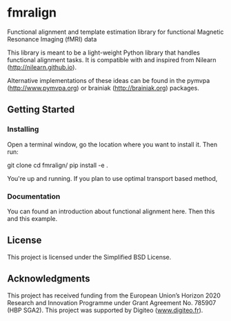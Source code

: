 # fmralign
Functional alignment and template estimation library for functional Magnetic Resonance Imaging (fMRI) data

This library is meant to be a light-weight Python library that handles functional alignment tasks. It is compatible with and inspired from Nilearn (http://nilearn.github.io).

Alternative implementations of these ideas can be found in the pymvpa (http://www.pymvpa.org) or brainiak (http://brainiak.org) packages.

## Getting Started

### Installing

Open a terminal window, go the location where you want to install it. Then run:

git clone
cd fmralign/
pip install -e .

You're up and running. If you plan to use optimal transport based method,

### Documentation

You can found an introduction about functional alignment here. Then this and this example.

## License

This project is licensed under the Simplified BSD License.

## Acknowledgments

This project has received funding from the European Union’s Horizon
2020 Research and Innovation Programme under Grant Agreement No. 785907
(HBP SGA2).
This project was supported by Digiteo (www.digiteo.fr).
